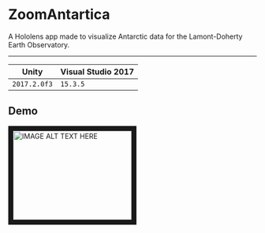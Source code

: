 # ZoomAntartica
A Hololens app made to visualize Antarctic data for the Lamont-Doherty Earth Observatory.

---

Unity | Visual Studio 2017
--- | ---
`2017.2.0f3` | `15.3.5` |

## Demo

<a href="http://www.youtube.com/watch?feature=player_embedded&v=xx-eU0WwuZE
" target="_blank"><img src="http://img.youtube.com/vi/xx-eU0WwuZE/0.jpg" 
alt="IMAGE ALT TEXT HERE" width="240" height="180" border="10" /></a>

